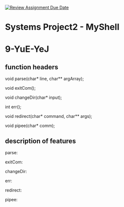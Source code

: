 [![Review Assignment Due Date](https://classroom.github.com/assets/deadline-readme-button-24ddc0f5d75046c5622901739e7c5dd533143b0c8e959d652212380cedb1ea36.svg)](https://classroom.github.com/a/77as2zNO)

# Systems Project2 - MyShell

# 9-YuE-YeJ

## function headers

void parse(char* line, char** argArray);

void exitCom();

void changeDir(char* input);

int err();

void redirect(char* command, char** args);

void pipee(char* comm);

## description of features

parse: 

exitCom:

changeDir: 

err: 

redirect: 

pipee: